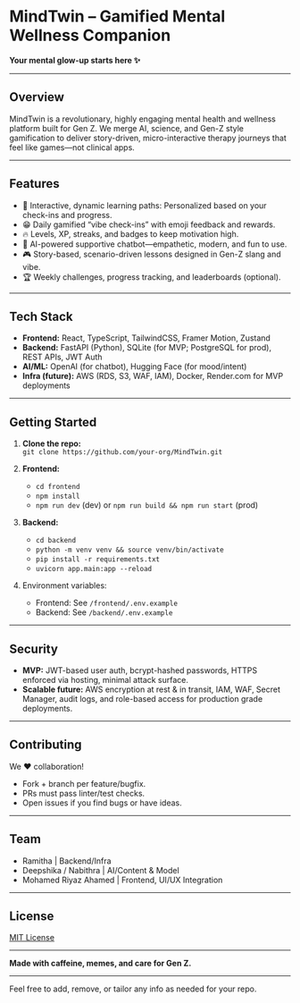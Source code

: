 # MindTwin – Gamified Mental Wellness Companion

**Your mental glow-up starts here ✨**

***

## Overview

MindTwin is a revolutionary, highly engaging mental health and wellness platform built for Gen Z. We merge AI, science, and Gen-Z style gamification to deliver story-driven, micro-interactive therapy journeys that feel like games—not clinical apps.

***

## Features

- 🌱 Interactive, dynamic learning paths: Personalized based on your check-ins and progress.
- 😁 Daily gamified “vibe check-ins” with emoji feedback and rewards.
- 🔥 Levels, XP, streaks, and badges to keep motivation high.
- 💬 AI-powered supportive chatbot—empathetic, modern, and fun to use.
- 🎮 Story-based, scenario-driven lessons designed in Gen-Z slang and vibe.
- 🏆 Weekly challenges, progress tracking, and leaderboards (optional).

***

## Tech Stack

- **Frontend:** React, TypeScript, TailwindCSS, Framer Motion, Zustand
- **Backend:** FastAPI (Python), SQLite (for MVP; PostgreSQL for prod), REST APIs, JWT Auth
- **AI/ML:** OpenAI (for chatbot), Hugging Face (for mood/intent)
- **Infra (future):** AWS (RDS, S3, WAF, IAM), Docker, Render.com for MVP deployments

***

## Getting Started

1. **Clone the repo:**  
   `git clone https://github.com/your-org/MindTwin.git`

2. **Frontend:**
   - `cd frontend`
   - `npm install`
   - `npm run dev` (dev) or `npm run build && npm run start` (prod)

3. **Backend:**
   - `cd backend`
   - `python -m venv venv && source venv/bin/activate`
   - `pip install -r requirements.txt`
   - `uvicorn app.main:app --reload`

4. Environment variables:
   - Frontend: See `/frontend/.env.example`
   - Backend: See `/backend/.env.example`

***

## Security

- **MVP:** JWT-based user auth, bcrypt-hashed passwords, HTTPS enforced via hosting, minimal attack surface.
- **Scalable future:** AWS encryption at rest & in transit, IAM, WAF, Secret Manager, audit logs, and role-based access for production grade deployments.

***

## Contributing

We ❤️ collaboration!
- Fork + branch per feature/bugfix.
- PRs must pass linter/test checks.
- Open issues if you find bugs or have ideas.

***

## Team

- Ramitha | Backend/Infra
- Deepshika / Nabithra | AI/Content & Model
- Mohamed Riyaz Ahamed | Frontend, UI/UX Integration

***

## License

[MIT License](LICENSE)

***

**Made with caffeine, memes, and care for Gen Z.**

***

Feel free to add, remove, or tailor any info as needed for your repo.
